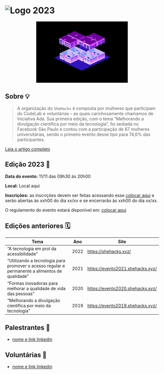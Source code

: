 # <img src="./img/logo.png" alt="Logo"> 2023

<p align="center">
  <img src="./img/sh.jpeg" alt="logo" width="300" height="200">
</p>



## Sobre 💡

> A organização do <code>SheHacks</code> é composta por mulheres que
> participam do CodeLab e voluntárias – as quais carinhosamente chamamos
> de Iniciativa Ada. Sua primeira edição, com o tema “Melhorando a
> divulgação científica por meio da tecnologia”, foi sediada no Facebook
> São Paulo e contou com a participação de 67 mulheres universitárias,
> sendo o primeiro evento desse tipo para 74,6% das participantes.

[Leia o artigo completo](http://horizontes.sbc.org.br/?p=4603)

## Edição 2023 📍

**Data do evento:** 11/11 das 09h30 às 20h00

**Local:**  Local aqui

**Inscrições:** as inscrições devem ser feitas acessando esse [colocar aqui]() e serão abertas às xxh00 do dia xx/xx e se encerrarão às xxh00 do dia xx/xx.

O regulamento do evento estará disponível em: [colocar aqui]()


## Edições anteriores 🗓️

|Tema| Ano | Site | 
|--|--|--| 
| “A tecnologia em prol da acessibilidade” | 2022 | https://shehacks.xyz/ |
| “Utilizando a tecnologia para promover o acesso regular e permanente a alimentos de qualidade” | 2021 | https://evento2021.shehacks.xyz/ |
| “Formas inovadoras para melhorar a qualidade de vida das pessoas” | 2020 | https://evento2020.shehacks.xyz/ |
|“Melhorando a divulgação científica por meio da tecnologia"  | 2019 | https://evento2019.shehacks.xyz/ |


## Palestrantes 🎤

- [nome e link linkedin]()


## Voluntárias 👥

- [nome e link linkedin]()

